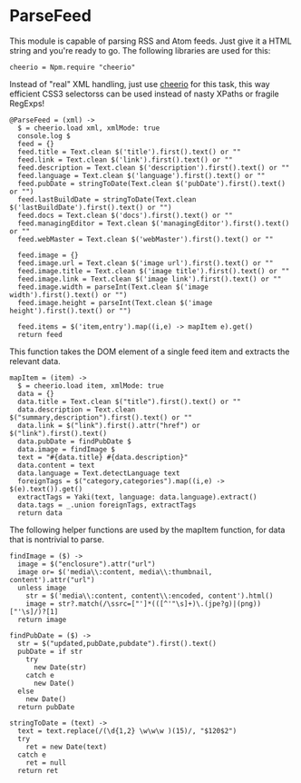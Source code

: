 # ParseFeed
This module is capable of parsing RSS and Atom feeds. Just give it a
HTML string and you're ready to go. The following libraries are used for this:

    cheerio = Npm.require "cheerio"

Instead of "real" XML handling, just use
[cheerio](https://github.com/cheeriojs/cheerio) for this task, this way
efficient CSS3 selectorss can be used instead of nasty XPaths or
fragile RegExps!

    @ParseFeed = (xml) ->
      $ = cheerio.load xml, xmlMode: true
      console.log $
      feed = {}
      feed.title = Text.clean $('title').first().text() or ""
      feed.link = Text.clean $('link').first().text() or ""
      feed.description = Text.clean $('description').first().text() or ""
      feed.language = Text.clean $('language').first().text() or ""
      feed.pubDate = stringToDate(Text.clean $('pubDate').first().text() or "")
      feed.lastBuildDate = stringToDate(Text.clean $('lastBuildDate').first().text() or "")
      feed.docs = Text.clean $('docs').first().text() or ""
      feed.managingEditor = Text.clean $('managingEditor').first().text() or ""
      feed.webMaster = Text.clean $('webMaster').first().text() or ""

      feed.image = {}
      feed.image.url = Text.clean $('image url').first().text() or ""
      feed.image.title = Text.clean $('image title').first().text() or ""
      feed.image.link = Text.clean $('image link').first().text() or ""
      feed.image.width = parseInt(Text.clean $('image width').first().text() or "")
      feed.image.height = parseInt(Text.clean $('image height').first().text() or "")

      feed.items = $('item,entry').map((i,e) -> mapItem e).get()
      return feed

This function takes the DOM element of a single feed item and extracts the
relevant data.

    mapItem = (item) ->
      $ = cheerio.load item, xmlMode: true
      data = {}
      data.title = Text.clean $("title").first().text() or ""
      data.description = Text.clean $("summary,description").first().text() or ""
      data.link = $("link").first().attr("href") or $("link").first().text()
      data.pubDate = findPubDate $
      data.image = findImage $
      text = "#{data.title} #{data.description}"
      data.content = text
      data.language = Text.detectLanguage text
      foreignTags = $("category,categories").map((i,e) -> $(e).text()).get()
      extractTags = Yaki(text, language: data.language).extract()
      data.tags = _.union foreignTags, extractTags
      return data

The following helper functions are used by the mapItem function, for data
that is nontrivial to parse.

    findImage = ($) ->
      image = $("enclosure").attr("url")
      image or= $('media\\:content, media\\:thumbnail, content').attr("url")
      unless image
        str = $('media\\:content, content\\:encoded, content').html()
        image = str?.match(/\ssrc=["']*(([^'"\s]+)\.(jpe?g)|(png))["'\s]/)?[1]
      return image

    findPubDate = ($) ->
      str = $("updated,pubDate,pubdate").first().text()
      pubDate = if str
        try
          new Date(str)
        catch e
          new Date()
      else
        new Date()
      return pubDate

    stringToDate = (text) ->
      text = text.replace(/(\d{1,2} \w\w\w )(15)/, "$120$2")
      try
        ret = new Date(text)
      catch e
        ret = null
      return ret
